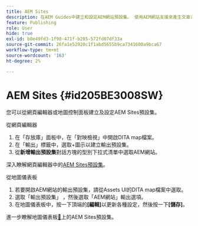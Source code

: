 ```yaml
---
title: AEM Sites
description: 在AEM Guides中建立和設定AEM網站預設集。 使用AEM網站支援來產生文章式輸出、輸出連結主題、發佈conref，以及在內容中搜尋字串。
feature: Publishing
role: User
hide: true
exl-id: b8e49fd3-1f98-471f-b285-572fd07df33a
source-git-commit: 26fa1e52920c1f1abd5655b9ca7341600a9bca67
workflow-type: tm+mt
source-wordcount: '163'
ht-degree: 2%

---
```


# AEM Sites {#id205BE3008SW}



您可以從網頁編輯器或地圖控制面板建立及設定AEM Sites預設集。

從網頁編輯器&#x200B;**&#x200B;**

1. 在「存放庫」面板中，在「對映檢視」中開啟DITA map檔案。
1. 在「輸出」標籤中，選取+圖示以建立輸出預設集。
1. 從&#x200B;**新增輸出預設集**&#x200B;對話方塊的型別下拉式清單中選取AEM網站。

深入瞭解網頁編輯器中的[AEM Sites預設集](generate-output-aem-site-web-editor.md)。


從地圖儀表板&#x200B;**&#x200B;**


1. 若要開啟AEM網站的輸出預設集，請從Assets UI的DITA map檔案中選取。
1. 選取「輸出預設集」 ，然後選取「AEM網站」輸出選項。
1. 在地圖儀表板中，按一下頂端的&#x200B;**[編輯]**&#x200B;以更新各種設定，然後按一下&#x200B;**[儲存]**。

進一步瞭解地圖儀表板[&#128279;](generate-output-aem-site-map-dashboard.md)上的AEM Sites預設集。
